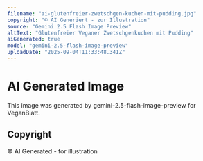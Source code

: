 ```yaml
---
filename: "ai-glutenfreier-zwetschgen-kuchen-mit-pudding.jpg"
copyright: "© AI Generiert - zur Illustration"
source: "Gemini 2.5 Flash Image Preview"
altText: "Glutenfreier Veganer Zwetschgenkuchen mit Pudding"
aiGenerated: true
model: "gemini-2.5-flash-image-preview"
uploadDate: "2025-09-04T11:33:48.341Z"
---
```


# AI Generated Image

This image was generated by gemini-2.5-flash-image-preview for VeganBlatt.

## Copyright
© AI Generated - for illustration
